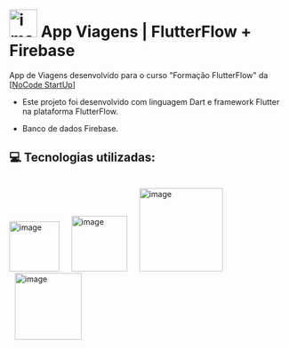 # <img width="50" alt="image" src="https://github.com/user-attachments/assets/58bdc581-b54c-477d-9de6-04fb0b50e7b7" />  App Viagens | FlutterFlow + Firebase

App de Viagens desenvolvido para o curso "Formação FlutterFlow" da [[NoCode StartUp](https://nocodestartup.io/)]

- Este projeto foi desenvolvido com linguagem Dart e framework Flutter na plataforma FlutterFlow.

- Banco de dados Firebase.

## 💻 Tecnologias utilizadas:
<br/>
<img width="90" alt="image" src="https://github.com/user-attachments/assets/9740a47f-6c9b-43cf-b9e9-430619ed211d" /> &nbsp <img width="100" alt="image" src="https://github.com/user-attachments/assets/c1df35df-6471-4a76-9c3a-cc27d4c01828" hspace="10"/> &nbsp <img width="150" alt="image" src="https://github.com/user-attachments/assets/86c34275-f0be-47b2-8203-862016d7fbb0" />
 &nbsp <img width="120" alt="image" src="https://github.com/user-attachments/assets/e5e62b8e-a322-468c-9cc4-e087d479e3c2" hspace="10" />





